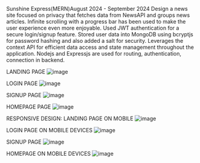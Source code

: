 Sunshine Express(MERN)August 2024 - September 2024
Design a news site focused on privacy that fetches data from NewsAPI and groups news articles.
Infinite scrolling with a progress bar has been used to make the user experience even more enjoyable.
Used JWT authentication for a secure login/signup feature.
Stored user data into MongoDB using bcryptjs for password hashing and also added a salt for security.
Leverages the context API for efficient data access and state management throughout the application.
Nodejs and Expressjs are used for routing, authentication, connection in backend.

LANDING PAGE
![image](https://github.com/user-attachments/assets/c5f01e37-224c-4712-b577-4ba07f041c21)


LOGIN PAGE
![image](https://github.com/user-attachments/assets/7c3e4284-bff3-4cd0-9d38-33e645514e52)


SIGNUP PAGE
![image](https://github.com/user-attachments/assets/c0b87834-b36b-4cc5-9899-420c2673bb34)


HOMEPAGE PAGE
![image](https://github.com/user-attachments/assets/ca220cda-170b-45c7-930f-14e3391e24c0)

RESPONSIVE DESIGN:
LANDING PAGE ON MOBILE
![image](https://github.com/user-attachments/assets/83335a57-a258-43cc-9db4-57eff54d0c2a)

LOGIN PAGE ON MOBILE DEVICES
![image](https://github.com/user-attachments/assets/379d3743-e5c4-4fe9-98fd-bdf902c65330)

SIGNUP PAGE
![image](https://github.com/user-attachments/assets/86ee6959-b985-4c4d-b573-941853f69ef1)

HOMEPAGE ON MOBILE DEVICES
![image](https://github.com/user-attachments/assets/c35d7dad-00e2-4146-9e05-85fa2ab74c59)



